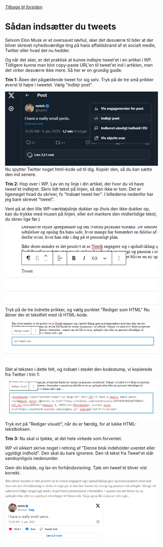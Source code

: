 *[Tilbage til forsiden](index.html)*

# Sådan indsætter du tweets  

Selvom Elon Musk er et oversavet røvhul, sker det desværre til tider at der bliver skrevet nyhedsværdige ting på hans affaldsbrand af et socialt medie, Twitter eller hvad det nu hedder.  

Og når det sker, er det praktisk at kunne indlejre tweet'et i en artikel i WP. Tidligere kunne man blot copy-paste URL'en til tweet'et ind i artiklen, men det virker desværre ikke mere. Så her er en grundig guide.  

**Trin 1:** Åben det pågældende tweet for sig selv. Tryk på de tre små prikker øverst til højre i tweetet. Vælg "Indlejr post".  

![](./assets/indlejrtweet1.png)  
Nu spytter Twitter noget html-kode ud til dig. Kopiér den, så du kan sætte den ind senere.  

**Trin 2:** Hop over i WP. Lav en ny linje i din artikel, der hvor du vil have tweet'et indlejret. Skriv lidt tekst på linjen, så den ikke er tom. Det er ligemeget hvad du skriver, fx "Indsæt tweet her". I billederne nedenfor har jeg bare skrevet "tweet".  

Vent på at den lille WP-værktøjslinje dukker op (hvis den ikke dukker op, kan du trykke med musen på linjen, eller evt markere den midlertidige tekst, du skrev lige før.)  

![](./assets/indlejrtweet2.png)  
Tryk på de tre lodrette prikker, og vælg punktet "Rediger som HTML" Nu åbner der et tekstfelt med rå HTML-kode.  

![](./assets/indlejrtweet3.png)  
Slet al teksten i dette felt, og indsæt i stedet den kodestump, vi kopierede fra Twitter i trin 1:  

![](./assets/indlejrtweet4.png)  
Tryk evt på "Rediger visuelt", når du er færdig, for at lukke HTML-tekstboksen.  

**Trin 3:** Nu skal vi tjekke, at det hele virkede som forventet.  

WP vil sikkert skrive noget i retning af "Denne blok indeholder uventet eller ugyldigt indhold". Den skal du bare ignorere. Den rå tekst fra Tweet'et står sandsynligvis nedenunder.  

Gem din kladde, og lav en forhåndsvisning. Tjek om tweet'et bliver vist korrekt.  

![](./assets/indlejrtweet5.png)
